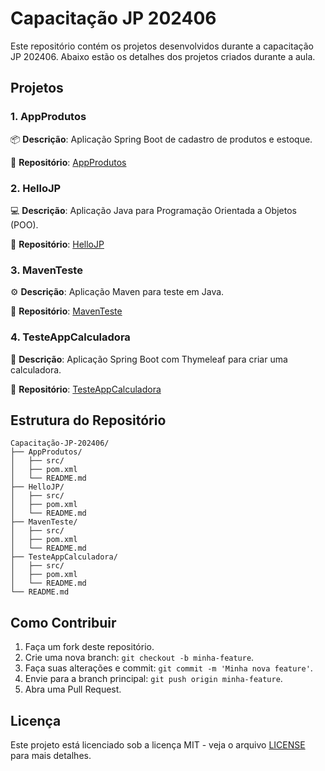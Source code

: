 
# Capacitação JP 202406

Este repositório contém os projetos desenvolvidos durante a capacitação JP 202406. Abaixo estão os detalhes dos projetos criados durante a aula.

## Projetos

### 1. AppProdutos
📦 **Descrição**: Aplicação Spring Boot de cadastro de produtos e estoque.

🔗 **Repositório**: [AppProdutos](./AppProdutos)

### 2. HelloJP
💻 **Descrição**: Aplicação Java para Programação Orientada a Objetos (POO).

🔗 **Repositório**: [HelloJP](./HelloJP)

### 3. MavenTeste
⚙️ **Descrição**: Aplicação Maven para teste em Java.

🔗 **Repositório**: [MavenTeste](./MavenTeste)

### 4. TesteAppCalculadora
🧮 **Descrição**: Aplicação Spring Boot com Thymeleaf para criar uma calculadora.

🔗 **Repositório**: [TesteAppCalculadora](./TesteAppCalculadora)

## Estrutura do Repositório

```
Capacitação-JP-202406/
├── AppProdutos/
│   ├── src/
│   ├── pom.xml
│   └── README.md
├── HelloJP/
│   ├── src/
│   ├── pom.xml
│   └── README.md
├── MavenTeste/
│   ├── src/
│   ├── pom.xml
│   └── README.md
├── TesteAppCalculadora/
│   ├── src/
│   ├── pom.xml
│   └── README.md
└── README.md
```

## Como Contribuir

1. Faça um fork deste repositório.
2. Crie uma nova branch: `git checkout -b minha-feature`.
3. Faça suas alterações e commit: `git commit -m 'Minha nova feature'`.
4. Envie para a branch principal: `git push origin minha-feature`.
5. Abra uma Pull Request.

## Licença

Este projeto está licenciado sob a licença MIT - veja o arquivo [LICENSE](LICENSE) para mais detalhes.

